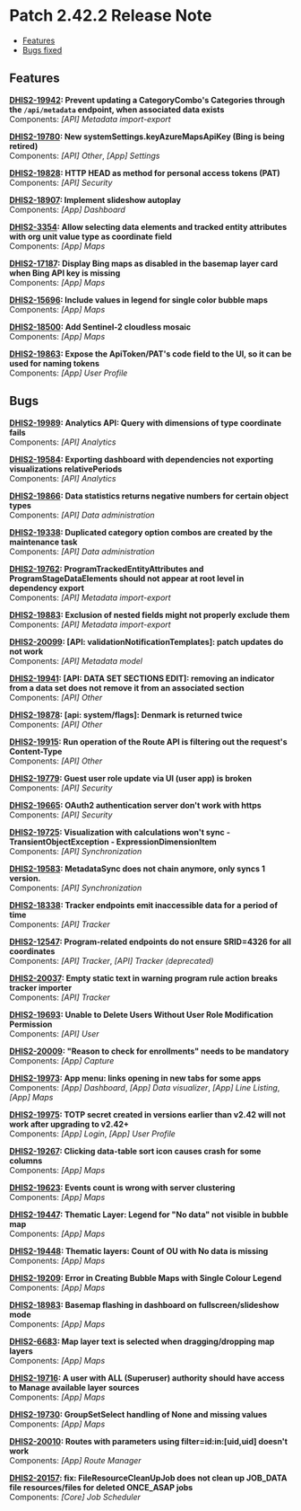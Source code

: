 # Patch 2.42.2 Release Note

- [Features](#features)
- [Bugs fixed](#bugs)

## Features

**[DHIS2-19942](https://dhis2.atlassian.net/browse/DHIS2-19942): Prevent updating a CategoryCombo's Categories through the `/api/metadata` endpoint, when associated data exists**  
Components: _[API] Metadata import-export_

**[DHIS2-19780](https://dhis2.atlassian.net/browse/DHIS2-19780): New systemSettings.keyAzureMapsApiKey (Bing is being retired)**  
Components: _[API] Other_, _[App] Settings_

**[DHIS2-19828](https://dhis2.atlassian.net/browse/DHIS2-19828): HTTP HEAD as method for personal access tokens (PAT)**  
Components: _[API] Security_

**[DHIS2-18907](https://dhis2.atlassian.net/browse/DHIS2-18907): Implement slideshow autoplay**  
Components: _[App] Dashboard_

**[DHIS2-3354](https://dhis2.atlassian.net/browse/DHIS2-3354): Allow selecting data elements and tracked entity attributes with org unit value type as coordinate field**  
Components: _[App] Maps_

**[DHIS2-17187](https://dhis2.atlassian.net/browse/DHIS2-17187): Display Bing maps as disabled in the basemap layer card when Bing API key is missing**  
Components: _[App] Maps_

**[DHIS2-15696](https://dhis2.atlassian.net/browse/DHIS2-15696): Include values in legend for single color bubble maps**  
Components: _[App] Maps_

**[DHIS2-18500](https://dhis2.atlassian.net/browse/DHIS2-18500): Add Sentinel-2 cloudless mosaic**  
Components: _[App] Maps_

**[DHIS2-19863](https://dhis2.atlassian.net/browse/DHIS2-19863): Expose the ApiToken/PAT's code field to the UI, so it can be used for naming tokens**  
Components: _[App] User Profile_

## Bugs

**[DHIS2-19989](https://dhis2.atlassian.net/browse/DHIS2-19989): Analytics API: Query with dimensions of type coordinate fails**  
Components: _[API] Analytics_

**[DHIS2-19584](https://dhis2.atlassian.net/browse/DHIS2-19584): Exporting dashboard with dependencies not exporting visualizations relativePeriods**  
Components: _[API] Analytics_

**[DHIS2-19866](https://dhis2.atlassian.net/browse/DHIS2-19866): Data statistics returns negative numbers for certain object types**  
Components: _[API] Data administration_

**[DHIS2-19338](https://dhis2.atlassian.net/browse/DHIS2-19338): Duplicated category option combos are created by the maintenance task**  
Components: _[API] Data administration_

**[DHIS2-19762](https://dhis2.atlassian.net/browse/DHIS2-19762): ProgramTrackedEntityAttributes and ProgramStageDataElements should not appear at root level in dependency export**  
Components: _[API] Metadata import-export_

**[DHIS2-19883](https://dhis2.atlassian.net/browse/DHIS2-19883): Exclusion of nested fields might not properly exclude them**  
Components: _[API] Metadata import-export_

**[DHIS2-20099](https://dhis2.atlassian.net/browse/DHIS2-20099): [API: validationNotificationTemplates]: patch updates do not work**  
Components: _[API] Metadata model_

**[DHIS2-19941](https://dhis2.atlassian.net/browse/DHIS2-19941): [API: DATA SET SECTIONS EDIT]: removing an indicator from a data set does not remove it from an associated section**  
Components: _[API] Other_

**[DHIS2-19878](https://dhis2.atlassian.net/browse/DHIS2-19878): [api: system/flags]: Denmark is returned twice**  
Components: _[API] Other_

**[DHIS2-19915](https://dhis2.atlassian.net/browse/DHIS2-19915): Run operation of the Route API is filtering out the request's Content-Type**  
Components: _[API] Other_

**[DHIS2-19779](https://dhis2.atlassian.net/browse/DHIS2-19779): Guest user role update via UI (user app) is broken**  
Components: _[API] Security_

**[DHIS2-19665](https://dhis2.atlassian.net/browse/DHIS2-19665): OAuth2 authentication server don't work with https**  
Components: _[API] Security_

**[DHIS2-19725](https://dhis2.atlassian.net/browse/DHIS2-19725): Visualization with calculations won't sync - TransientObjectException - ExpressionDimensionItem**  
Components: _[API] Synchronization_

**[DHIS2-19583](https://dhis2.atlassian.net/browse/DHIS2-19583): MetadataSync does not chain anymore, only syncs 1 version.**  
Components: _[API] Synchronization_

**[DHIS2-18338](https://dhis2.atlassian.net/browse/DHIS2-18338): Tracker endpoints emit inaccessible data for a period of time**  
Components: _[API] Tracker_

**[DHIS2-12547](https://dhis2.atlassian.net/browse/DHIS2-12547): Program-related endpoints do not ensure SRID=4326 for all coordinates**  
Components: _[API] Tracker_, _[API] Tracker (deprecated)_

**[DHIS2-20037](https://dhis2.atlassian.net/browse/DHIS2-20037): Empty static text in warning program rule action breaks tracker importer**  
Components: _[API] Tracker_

**[DHIS2-19693](https://dhis2.atlassian.net/browse/DHIS2-19693): Unable to Delete Users Without User Role Modification Permission**  
Components: _[API] User_

**[DHIS2-20009](https://dhis2.atlassian.net/browse/DHIS2-20009): "Reason to check for enrollments" needs to be mandatory**  
Components: _[App] Capture_

**[DHIS2-19973](https://dhis2.atlassian.net/browse/DHIS2-19973): App menu: links opening in new tabs for some apps**  
Components: _[App] Dashboard_, _[App] Data visualizer_, _[App] Line Listing_, _[App] Maps_

**[DHIS2-19975](https://dhis2.atlassian.net/browse/DHIS2-19975): TOTP secret created in versions earlier than v2.42 will not work after upgrading to v2.42+**  
Components: _[App] Login_, _[App] User Profile_

**[DHIS2-19267](https://dhis2.atlassian.net/browse/DHIS2-19267): Clicking data-table sort icon causes crash for some columns**  
Components: _[App] Maps_

**[DHIS2-19623](https://dhis2.atlassian.net/browse/DHIS2-19623): Events count is wrong with server clustering**  
Components: _[App] Maps_

**[DHIS2-19447](https://dhis2.atlassian.net/browse/DHIS2-19447): Thematic Layer: Legend for "No data" not visible in bubble map**  
Components: _[App] Maps_

**[DHIS2-19448](https://dhis2.atlassian.net/browse/DHIS2-19448): Thematic layers: Count of OU with No data is missing**  
Components: _[App] Maps_

**[DHIS2-19209](https://dhis2.atlassian.net/browse/DHIS2-19209): Error in Creating Bubble Maps with Single Colour Legend**  
Components: _[App] Maps_

**[DHIS2-18983](https://dhis2.atlassian.net/browse/DHIS2-18983): Basemap flashing in dashboard on fullscreen/slideshow mode**  
Components: _[App] Maps_

**[DHIS2-6683](https://dhis2.atlassian.net/browse/DHIS2-6683): Map layer text is selected when dragging/dropping map layers**  
Components: _[App] Maps_

**[DHIS2-19716](https://dhis2.atlassian.net/browse/DHIS2-19716): A user with ALL (Superuser) authority should have access to Manage available layer sources**  
Components: _[App] Maps_

**[DHIS2-19730](https://dhis2.atlassian.net/browse/DHIS2-19730): GroupSetSelect handling of None and missing values**  
Components: _[App] Maps_

**[DHIS2-20010](https://dhis2.atlassian.net/browse/DHIS2-20010): Routes with parameters using filter=id:in:[uid,uid] doesn't work**  
Components: _[App] Route Manager_

**[DHIS2-20157](https://dhis2.atlassian.net/browse/DHIS2-20157): fix: FileResourceCleanUpJob does not clean up JOB_DATA file resources/files for deleted  ONCE_ASAP jobs**  
Components: _[Core] Job Scheduler_


